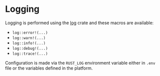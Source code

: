 # Logging

Logging is performed using the [log][0] crate and these macros are available:

- `log::error!(...)`
- `log::warn!(...)`
- `log::info!(...)`
- `log::debug!(...)`
- `log::trace!(...)`

Configuration is made via the `RUST_LOG` environment variable either in `.env`
file or the variables defined in the platform.

[0]: https://docs.rs/log/latest/log

